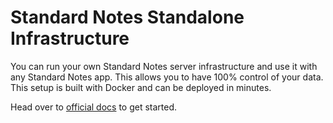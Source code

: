 # Standard Notes Standalone Infrastructure

You can run your own Standard Notes server infrastructure and use it with any Standard Notes app. This allows you to have 100% control of your data. This setup is built with Docker and can be deployed in minutes.

Head over to [official docs](https://docs.standardnotes.org/self-hosting/getting-started/) to get started.
